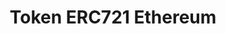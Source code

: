 ---
title: 'Token ERC721 Ethereum'
link: 'https://github.com/Cainuriel/ERC721-Contracts/tree/main/badgecreator'
summary: 'Creador de insignias ERC721 en una red Ethereum para desplegar en la IDE Remix.'
tags: ['full-malandriner']
---